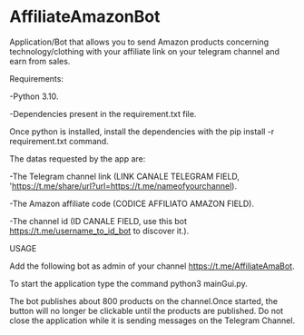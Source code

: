 # AffiliateAmazonBot
Application/Bot that allows you to send Amazon products concerning technology/clothing with your affiliate link on your telegram channel and earn from sales.


Requirements:

-Python 3.10.

-Dependencies present in the requirement.txt file.

Once python is installed, install the dependencies with the pip install -r requirement.txt command.


The datas requested by the app are:

-The Telegram channel link (LINK CANALE TELEGRAM FIELD, 'https://t.me/share/url?url=https://t.me/nameofyourchannel).

-The Amazon affiliate code (CODICE AFFILIATO AMAZON FIELD). 

-The channel id (ID CANALE FIELD, use this bot https://t.me/username_to_id_bot to discover it.).

USAGE

Add the following bot as admin of your channel https://t.me/AffiliateAmaBot.

To start the application type the command python3 mainGui.py.

The bot publishes about 800 products on the channel.Once started, the button will no longer be clickable until the products are published. Do not close the application while it is sending messages on the Telegram Channel.

